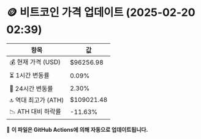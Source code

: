 # 🪙 비트코인 가격 업데이트 (2025-02-20 02:39)

| 항목                | 값 |
|--------------------|----------------|
| 💰 현재 가격 (USD) | $96256.98 |
| ⏳ 1시간 변동률    | 0.09% |
| 📆 24시간 변동률   | 2.30% |
| 🔝 역대 최고가 (ATH) | $109021.48 |
| 📉 ATH 대비 하락률 | -11.63% |

🔄 **이 파일은 GitHub Actions에 의해 자동으로 업데이트됩니다.**
